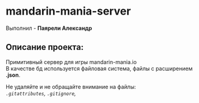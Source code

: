 # mandarin-mania-server #
Выполнил - **Паярели Александр**

## Описание проекта:
Примитивный сервер для игры mandarin-mania.io<br/>
В качестве бд используется файловая система, файлы с расширением __.json__.


Не удаляйте и не обращайте внимание на файлы:<br/>
_`.gitattributes`, `.gitignore`,_
